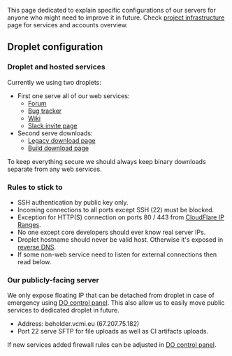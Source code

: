 This page dedicated to explain specific configurations of our servers
for anyone who might need to improve it in future. Check [project
infrastructure](project_infrastructure "wikilink") page for services and
accounts overview.

## Droplet configuration

### Droplet and hosted services

Currently we using two droplets:

-   First one serve all of our web services:
    -   [Forum](https://forum.vcmi.eu/)
    -   [Bug tracker](https://bugs.vcmi.eu/)
    -   [Wiki](https://wiki.vcmi.eu/)
    -   [Slack invite page](https://slack.vcmi.eu/)
-   Second serve downloads:
    -   [Legacy download page](http://download.vcmi.eu/)
    -   [Build download page](https://builds.vcmi.download/)

To keep everything secure we should always keep binary downloads
separate from any web services.

### Rules to stick to

-   SSH authentication by public key only.
-   Incoming connections to all ports except SSH (22) must be blocked.
-   Exception for HTTP(S) connection on ports 80 / 443 from [CloudFlare
    IP Ranges](https://www.cloudflare.com/ips/).
-   No one except core developers should ever know real server IPs.
-   Droplet hostname should never be valid host. Otherwise it's exposed
    in [reverse DNS](https://en.wikipedia.org/wiki/Reverse_DNS).
-   If some non-web service need to listen for external connections then
    read below.

### Our publicly-facing server

We only expose floating IP that can be detached from droplet in case of
emergency using [DO control
panel](https://cloud.digitalocean.com/networking/floating_ips). This
also allow us to easily move public services to dedicated droplet in
future.

-   Address: beholder.vcmi.eu (67.207.75.182)
-   Port 22 serve SFTP for file uploads as well as CI artifacts uploads.

If new services added firewall rules can be adjusted in [DO control
panel](https://cloud.digitalocean.com/networking/firewalls).